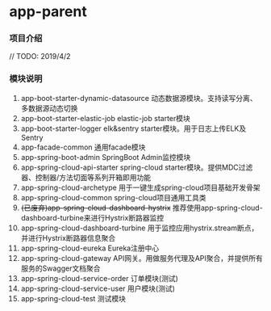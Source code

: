 # app-parent

### 项目介绍

// TODO: 2019/4/2  

### 模块说明

1. app-boot-starter-dynamic-datasource
    动态数据源模块。支持读写分离、多数据源动态切换
2. app-boot-starter-elastic-job
    elastic-job starter模块
3. app-boot-starter-logger
    elk&sentry starter模块。用于日志上传ELK及Sentry
4. app-facade-common
    通用facade模块
5. app-spring-boot-admin
    SpringBoot Admin监控模块
6. app-spring-cloud-api-starter
   spring-cloud starter模块。提供MDC过滤器、控制器/方法切面等系列开箱即用功能
7. app-spring-cloud-archetype
    用于一键生成spring-cloud项目基础开发骨架
8. app-spring-cloud-common
    spring-cloud项目通用工具类
9. ~~(已废弃)app-spring-cloud-dashboard-hystrix~~
    推荐使用app-spring-cloud-dashboard-turbine来进行Hystrix断路器监控
10. app-spring-cloud-dashboard-turbine
     用于监控应用hystrix.stream断点，并进行Hystrix断路器信息聚合
11. app-spring-cloud-eureka
     Eureka注册中心
12. app-spring-cloud-gateway
     API网关。用做服务代理及API聚合，并提供所有服务的Swagger文档聚合
13. app-spring-cloud-service-order
     订单模块(测试)
14. app-spring-cloud-service-user
     用户模块(测试)
15. app-spring-cloud-test
     测试模块